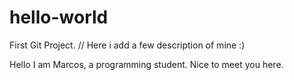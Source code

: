 # hello-world
First Git Project.
// Here i add a few description of mine :)

Hello I am Marcos, a programming student.
Nice to meet you here.
